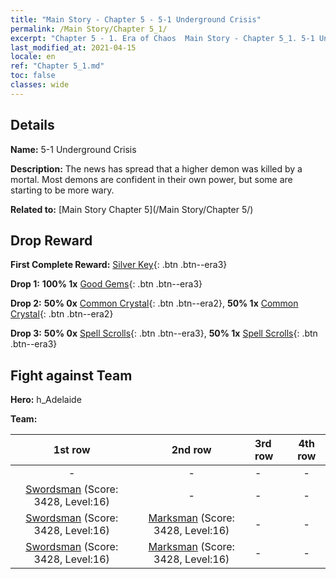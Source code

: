 ```yaml
---
title: "Main Story - Chapter 5 - 5-1 Underground Crisis"
permalink: /Main Story/Chapter 5_1/
excerpt: "Chapter 5 - 1. Era of Chaos  Main Story - Chapter 5_1. 5-1 Underground Crisis"
last_modified_at: 2021-04-15
locale: en
ref: "Chapter 5_1.md"
toc: false
classes: wide
---
```


## Details

 **Name:** 5-1 Underground Crisis

 **Description:** The news has spread that a higher demon was killed by a mortal. Most demons are confident in their own power, but some are starting to be more wary.

 **Related to:** [Main Story Chapter 5](/Main Story/Chapter 5/)

## Drop Reward

 **First Complete Reward:** [Silver Key](/Items/con_693/){: .btn .btn--era3}

 **Drop 1:** **100% 1x** [Good Gems](/Items/mat_16/){: .btn .btn--era3}

 **Drop 2:** **50% 0x** [Common Crystal](/Items/mat_11/){: .btn .btn--era2}, **50% 1x** [Common Crystal](/Items/mat_11/){: .btn .btn--era2}

 **Drop 3:** **50% 0x** [Spell Scrolls](/Items/con_694/){: .btn .btn--era3}, **50% 1x** [Spell Scrolls](/Items/con_694/){: .btn .btn--era3}


## Fight against Team
 **Hero:** h_Adelaide

 **Team:**


  | 1st row | 2nd row | 3rd row | 4th row |
  |:----:|:----:|:----|:----:|
  | - | - | - | - |
  | [Swordsman](/units/Swordsman/) (Score: 3428, Level:16)  | - | - | - |
  | [Swordsman](/units/Swordsman/) (Score: 3428, Level:16)  | [Marksman](/units/Marksman/) (Score: 3428, Level:16)  | - | - |
  | [Swordsman](/units/Swordsman/) (Score: 3428, Level:16)  | [Marksman](/units/Marksman/) (Score: 3428, Level:16)  | - | - |


